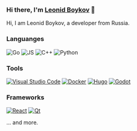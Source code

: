 ### Hi there, I'm [Leonid Boykov](https://leonidboykov.com) :wave:

Hi, I am Leonid Boykov, a developer from Russia.

### Languanges
![Go][golang-badge]
![JS][js-badge]
![C++][cpp-badge]
![Python][python-badge]

### Tools
[![Visual Studio Code][vscode-badge]](https://code.visualstudio.com/)
[![Docker][docker-badge]](https://www.docker.com/)
[![Hugo][hugo-badge]](https://gohugo.io/)
[![Godot][godot-badge]](https://godotengine.org/)

### Frameworks

[![React][react-badge]](https://reactjs.org/)
[![Qt][qt-badge]](https://qt.io/)

... and more.

[vscode-badge]: https://img.shields.io/badge/editor-visual%20studio%20code-blue?style=flat-square&logo=visual-studio-code&logoColor=white
[docker-badge]: https://img.shields.io/badge/containers-docker-blue?style=flat-square&logo=docker&logoColor=white
[hugo-badge]: https://img.shields.io/badge/site%20generator-hugo-blue?style=flat-square&logo=hugo&logoColor=white
[godot-badge]: https://img.shields.io/badge/engine-godot-blue?style=flat-square&logo=godot-engine&logoColor=white
[golang-badge]: https://img.shields.io/badge/language-go-blue?style=flat-square&logo=go&logoColor=white
[js-badge]: https://img.shields.io/badge/language-js-blue?style=flat-square&logo=javascript&logoColor=white
[cpp-badge]: https://img.shields.io/badge/language-c++-blue?style=flat-square&logo=c%2b%2b&logoColor=white
[python-badge]: https://img.shields.io/badge/language-python-blue?style=flat-square&logo=python&logoColor=white
[react-badge]: https://img.shields.io/badge/library-react-blueviolet?style=flat-square&logo=react&logoColor=white
[qt-badge]: https://img.shields.io/badge/library-qt-brightgreen?style=flat-square&logo=qt&logoColor=white

<!--
**leonidboykov/leonidboykov** is a ✨ _special_ ✨ repository because its `README.md` (this file) appears on your GitHub profile.

Here are some ideas to get you started:

- 🔭 I’m currently working on ...
- 🌱 I’m currently learning ...
- 👯 I’m looking to collaborate on ...
- 🤔 I’m looking for help with ...
- 💬 Ask me about ...
- 📫 How to reach me: ...
- 😄 Pronouns: ...
- ⚡ Fun fact: ...
-->
